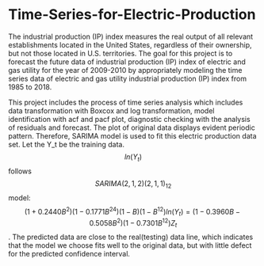 # Time-Series-for-Electric-Production

The industrial production (IP) index measures the real output of all relevant establishments located in
the United States, regardless of their ownership, but not those located in U.S. territories. The goal for this
project is to forecast the future data of industrial production (IP) index of electric and gas utility for the year
of 2009-2010 by appropriately modeling the time series data of electric and gas utility industrial production
(IP) index from 1985 to 2018.


This project includes the process of time series analysis which includes data transformation with Boxcox
and log transformation, model identification with acf and pacf plot, diagnostic checking with the analysis
of residuals and forecast. The plot of original data displays evident periodic pattern. Therefore, SARIMA
model is used to fit this electric production data set. Let the Y_t be the training data. $$ln(Y_t)$$ follows
$$SARIMA(2,1,2)(2,1,1)_12$$ model:$$(1 + 0.2440B^2 )(1 − 0.1771B^{24} )(1 − B)(1 − B^{12})ln(Y_t ) = (1 − 0.3960B −
0.5058B^2 )(1−0.7301B^12 )Z_t $$. The predicted data are close to the real(testing) data line, which indicates that
the model we choose fits well to the original data, but with little defect for the predicted confidence interval.
